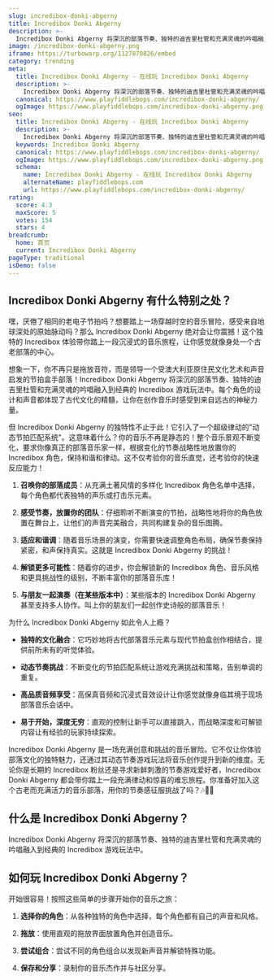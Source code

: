 ```yaml
---
slug: incredibox-donki-abgerny
title: Incredibox Donki Abgerny
description: >-
  Incredibox Donki Abgerny 将深沉的部落节奏、独特的迪吉里杜管和充满灵魂的吟唱融入到经典的 Incredibox 游戏玩法中。
image: /incredibox-donki-abgerny.png
iframe: https://turbowarp.org/1127870826/embed
category: trending
meta:
  title: Incredibox Donki Abgerny - 在线玩 Incredibox Donki Abgerny
  description: >-
    Incredibox Donki Abgerny 将深沉的部落节奏、独特的迪吉里杜管和充满灵魂的吟唱融入到经典的 Incredibox 游戏玩法中。
  canonical: https://www.playfiddlebops.com/incredibox-donki-abgerny/
  ogImage: https://www.playfiddlebops.com/incredibox-donki-abgerny.png
seo:
  title: Incredibox Donki Abgerny - 在线玩 Incredibox Donki Abgerny
  description: >-
    Incredibox Donki Abgerny 将深沉的部落节奏、独特的迪吉里杜管和充满灵魂的吟唱融入到经典的 Incredibox 游戏玩法中。
  keywords: Incredibox Donki Abgerny
  canonical: https://www.playfiddlebops.com/incredibox-donki-abgerny/
  ogImage: https://www.playfiddlebops.com/incredibox-donki-abgerny.png
  schema:
    name: Incredibox Donki Abgerny - 在线玩 Incredibox Donki Abgerny
    alternateName: playfiddlebops.com
    url: https://www.playfiddlebops.com/incredibox-donki-abgerny/
rating:
  score: 4.3
  maxScore: 5
  votes: 154
  stars: 4
breadcrumb:
  home: 首页
  current: Incredibox Donki Abgerny
pageType: traditional
isDemo: false
---
```


## Incredibox Donki Abgerny 有什么特别之处？

嘿，厌倦了相同的老电子节拍吗？想要踏上一场穿越时空的音乐冒险，感受来自地球深处的原始脉动吗？那么 Incredibox Donki Abgerny 绝对会让你震撼！这个独特的 Incredibox 体验带你踏上一段沉浸式的音乐旅程，让你感觉就像身处一个古老部落的中心。

想象一下，你不再只是拖放音符，而是领导一个受澳大利亚原住民文化艺术和声音启发的节拍盒手部落！Incredibox Donki Abgerny 将深沉的部落节奏、独特的迪吉里杜管和充满灵魂的吟唱融入到经典的 Incredibox 游戏玩法中。每个角色的设计和声音都体现了古代文化的精髓，让你在创作音乐时感受到来自远古的神秘力量。

但 Incredibox Donki Abgerny 的独特性不止于此！它引入了一个超级律动的"动态节拍匹配系统"。这意味着什么？你的音乐不再是静态的！整个音乐景观不断变化，要求你像真正的部落音乐家一样，根据变化的节奏战略性地放置你的 Incredibox 角色，保持和谐和律动。这不仅考验你的音乐直觉，还考验你的快速反应能力！

1. **召唤你的部落成员**：从充满土著风情的多样化 Incredibox 角色名单中选择，每个角色都代表独特的声乐或打击乐元素。

1. **感受节奏，放置你的团队**：仔细聆听不断演变的节拍，战略性地将你的角色放置在舞台上，让他们的声音完美融合，共同构建复杂的音乐图腾。

1. **适应和谐调**：随着音乐场景的演变，你需要快速调整角色布局，确保节奏保持紧密，和声保持真实。这就是 Incredibox Donki Abgerny 的挑战！

1. **解锁更多可能性**：随着你的进步，你会解锁新的 Incredibox 角色、音乐风格和更具挑战性的级别，不断丰富你的部落音乐库！

1. **与朋友一起演奏（在某些版本中）**：某些版本的 Incredibox Donki Abgerny 甚至支持多人协作。叫上你的朋友们一起创作史诗般的部落音乐！

为什么 Incredibox Donki Abgerny 如此令人上瘾？

- **独特的文化融合**：它巧妙地将古代部落音乐元素与现代节拍盒创作相结合，提供前所未有的听觉体验。

- **动态节奏挑战**：不断变化的节拍匹配系统让游戏充满挑战和策略，告别单调的重复。

- **高品质音频享受**：高保真音频和沉浸式音效设计让你感觉就像身临其境于现场部落音乐会话中。

- **易于开始，深度无穷**：直观的控制让新手可以直接跳入，而战略深度和可解锁内容让有经验的玩家持续探索。

Incredibox Donki Abgerny 是一场充满创意和挑战的音乐冒险。它不仅让你体验部落文化的独特魅力，还通过其动态节奏游戏玩法将音乐创作提升到新的维度。无论你是长期的 Incredibox 粉丝还是寻求新鲜刺激的节奏游戏爱好者，Incredibox Donki Abgerny 都会带你踏上一段充满律动和惊喜的难忘旅程。你准备好加入这个古老而充满活力的音乐部落，用你的节奏感征服挑战了吗？🎶🎤🎼

## 什么是 Incredibox Donki Abgerny？

Incredibox Donki Abgerny 将深沉的部落节奏、独特的迪吉里杜管和充满灵魂的吟唱融入到经典的 Incredibox 游戏玩法中。

## 如何玩 Incredibox Donki Abgerny？

开始很容易！按照这些简单的步骤开始你的音乐之旅：

1. **选择你的角色**：从各种独特的角色中选择，每个角色都有自己的声音和风格。

1. **拖放**：使用直观的拖放界面放置角色并创造音乐。

1. **尝试组合**：尝试不同的角色组合以发现新声音并解锁特殊功能。

1. **保存和分享**：录制你的音乐杰作并与社区分享。